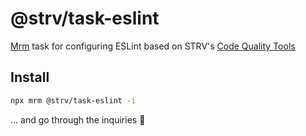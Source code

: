 # @strv/task-eslint

[Mrm](https://github.com/sapegin/mrm) task for configuring ESLint based on STRV's [Code Quality Tools](https://github.com/strvcom/code-quality-tools)

## Install

```sh
npx mrm @strv/task-eslint -i
```

... and go through the inquiries :tada:
